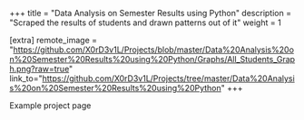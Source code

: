 +++
title = "Data Analysis on Semester Results using Python"
description = "Scraped the results of students and drawn patterns out of it" 
weight = 1

[extra]
remote_image = "https://github.com/X0rD3v1L/Projects/blob/master/Data%20Analysis%20on%20Semester%20Results%20using%20Python/Graphs/All_Students_Graph.png?raw=true"
link_to="https://github.com/X0rD3v1L/Projects/tree/master/Data%20Analysis%20on%20Semester%20Results%20using%20Python"
+++

Example project page